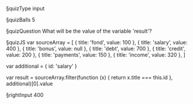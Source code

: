 §quizType
input

§quizBalls
5


§quizQuestion
What will be the value of the variable 'result'?



§quizJS
var sourceArray = [
  { title: 'fond', value: 100 },
  { title: 'salary', value: 400 },
  { title: 'bonus', value: null },
  { title: 'debt', value: 700 },
  { title: 'credit', value: 200 },
  { title: 'payments', value: 150 },
  { title: 'income', value: 320 },
]

var additional = { id: 'salary' }

var result = sourceArray.filter(function (x) {
  return x.title === this.id
}, additional)[0].value



§rightInput
400
